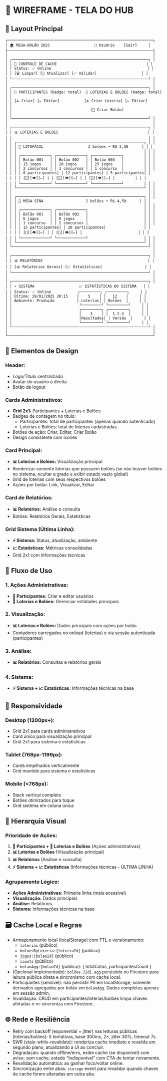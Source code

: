 # 🎯 WIREFRAME - TELA DO HUB

## 📱 Layout Principal

```
┌─────────────────────────────────────────────────────────────────┐
│ 🏠 MEGA-BOLÃO 2025                    👤 Usuário    [Sair]     │
├─────────────────────────────────────────────────────────────────┤
│                                                                 │
│ ┌─────────────────────────────────────────────────────────────┐ │
│ │ 🧠 CONTROLE DE CACHE                                        │ │
│ │ Status: ✅ Online                                           │ │
│ │ [🗑️ Limpar] [🔄 Atualizar] [✅ Validar]                    │ │
│ └─────────────────────────────────────────────────────────────┘ │
│                                                                 │
│ ┌─────────────────────────────────────────────────────────────┐ │
│ │ 👥 PARTICIPANTES (badge: total)  🎲 LOTERIAS E BOLÕES (badge: total) │ │
│ │ [➕ Criar] [✏️ Editar]           [➕ Criar Loteria] [✏️ Editar]      │ │
│ │                                   [🎯 Criar Bolão]                  │ │
│ └─────────────────────────────────────────────────────────────┘ │
│                                                                 │
│ ┌─────────────────────────────────────────────────────────────┐ │
│ │ 📊 LOTERIAS E BOLÕES                                        │ │
│ │                                                             │ │
│ │ ┌─────────────────────────────────────────────────────────┐ │ │
│ │ │ 🎲 LOTOFÁCIL                    3 bolões • R$ 2,50      │ │ │
│ │ │                                                         │ │ │
│ │ │ ┌─────────────┐ ┌─────────────┐ ┌─────────────┐         │ │ │
│ │ │ │ Bolão 001   │ │ Bolão 002   │ │ Bolão 003   │         │ │ │
│ │ │ │ 15 jogos    │ │ 20 jogos    │ │ 25 jogos    │         │ │ │
│ │ │ │ 2 concursos │ │ 3 concursos │ │ 1 concurso  │         │ │ │
│ │ │ │ 8 participantes│ │ 12 participantes│ │ 5 participantes│ │
│ │ │ │ [🔗][👁️][✏️] │ │ [🔗][👁️][✏️] │ │ [🔗][👁️][✏️] │         │ │ │
│ │ │ └─────────────┘ └─────────────┘ └─────────────┘         │ │ │
│ │ └─────────────────────────────────────────────────────────┘ │ │
│ │                                                             │ │
│ │ ┌─────────────────────────────────────────────────────────┐ │ │
│ │ │ 🎯 MEGA-SENA                   2 bolões • R$ 4,50      │ │ │
│ │ │                                                         │ │ │
│ │ │ ┌─────────────┐ ┌─────────────┐                         │ │ │
│ │ │ │ Bolão 001   │ │ Bolão 002   │                         │ │ │
│ │ │ │ 6 jogos     │ │ 8 jogos     │                         │ │ │
│ │ │ │ 1 concurso  │ │ 2 concursos │                         │ │ │
│ │ │ │ 15 participantes│ │ 20 participantes│                 │ │
│ │ │ │ [🔗][👁️][✏️] │ │ [🔗][👁️][✏️] │                         │ │ │
│ │ │ └─────────────┘ └─────────────┘                         │ │ │
│ │ └─────────────────────────────────────────────────────────┘ │ │
│ └─────────────────────────────────────────────────────────────┘ │
│                                                                 │
│ ┌─────────────────────────────────────────────────────────────┐ │
│ │ 📊 RELATÓRIOS                                               │ │
│ │ [📊 Relatórios Gerais] [📈 Estatísticas]                   │ │
│ └─────────────────────────────────────────────────────────────┘ │
│                                                                 │
│ ┌─────────────────────────────────────────────────────────────┐ │
│ │ ⚡ SISTEMA                    📈 ESTATÍSTICAS DO SISTEMA   │ │
│ │ Status: ✅ Online            ┌─────────┐ ┌─────────┐     │ │
│ │ Última: 29/01/2025 20:15    │    5    │ │   12    │     │ │
│ │ Ambiente: Produção          │ Loterias│ │ Bolões  │     │ │
│ │                              └─────────┘ └─────────┘     │ │
│ │                              ┌─────────┐ ┌─────────┐     │ │
│ │                              │    3    │ │  1.2.3  │     │ │
│ │                              │Resultados│ │ Versão  │     │ │
│ │                              └─────────┘ └─────────┘     │ │
│ └─────────────────────────────────────────────────────────────┘ │
│                                                                 │
└─────────────────────────────────────────────────────────────────┘
```

## 🎨 Elementos de Design

### **Header:**
- Logo/Título centralizado
- Avatar do usuário à direita
- Botão de logout

### **Cards Administrativos:**
- **Grid 2x1:** Participantes + Loterias e Bolões
- Badges de contagem no título:
  - Participantes: total de participantes (apenas quando autenticado)
  - Loterias e Bolões: total de loterias cadastradas
- Botões de ação: Criar, Editar, Criar Bolão
- Design consistente com ícones

### **Card Principal:**
- **📊 Loterias e Bolões:** Visualização principal
- Renderizar somente loterias que possuem bolões (se não houver bolões no sistema, ocultar a grade e exibir estado vazio global)
- Grid de loterias com seus respectivos bolões
- Ações por bolão: Link, Visualizar, Editar

### **Card de Relatórios:**
- **📊 Relatórios:** Análise e consulta
- Botões: Relatórios Gerais, Estatísticas

### **Grid Sistema (Última Linha):**
- **⚡ Sistema:** Status, atualização, ambiente
- **📈 Estatísticas:** Métricas consolidadas
- Grid 2x1 com informações técnicas

## 🔄 Fluxo de Uso

### **1. Ações Administrativas:**
- **👥 Participantes:** Criar e editar usuários
- **🎲 Loterias e Bolões:** Gerenciar entidades principais

### **2. Visualização:**
- **📊 Loterias e Bolões:** Dados principais com ações por bolão
- Contadores carregados no onload (loterias) e via sessão autenticada (participantes)

### **3. Análise:**
- **📊 Relatórios:** Consultas e relatórios gerais

### **4. Sistema:**
- **⚡ Sistema + 📈 Estatísticas:** Informações técnicas na base

## 📱 Responsividade

### **Desktop (1200px+):**
- Grid 2x1 para cards administrativos
- Card único para visualização principal
- Grid 2x1 para sistema e estatísticas

### **Tablet (768px-1199px):**
- Cards empilhados verticalmente
- Grid mantido para sistema e estatísticas

### **Mobile (<768px):**
- Stack vertical completo
- Botões otimizados para toque
- Grid sistema em coluna única

## 🎯 Hierarquia Visual

### **Prioridade de Ações:**
1. **👥 Participantes + 🎲 Loterias e Bolões** (Ações administrativas)
2. **📊 Loterias e Bolões** (Visualização principal)
3. **📊 Relatórios** (Análise e consulta)
4. **⚡ Sistema + 📈 Estatísticas** (Informações técnicas - ÚLTIMA LINHA)

### **Agrupamento Lógico:**
- **Ações Administrativas:** Primeira linha (mais acessível)
- **Visualização:** Dados principais
- **Análise:** Relatórios
- **Sistema:** Informações técnicas na base

## 🗃️ Cache Local e Regras

- Armazenamento local (localStorage) com TTL e versionamento:
  - `loterias` (público)
  - `boloesByLoteria:{loteriaId}` (público)
  - `jogos:{bolaoId}` (público)
  - `counts` (público)
  - `bolaoAgg:{bolaoId}` (público): { totalCotas, participantesCount }
- (Opcional implementado): `bolões.{id}.agg` persistido no Firestore para leitura pública direta e sincronismo com cache local.
- Participantes (sensível): não persistir PII em localStorage; somente derivados agregados por bolão em `bolaoAgg`. Dados completos apenas em sessão admin.
- Invalidação: CRUD em participantes/loterias/bolões limpa chaves afetadas e re-sincroniza com Firestore.

## 🌐 Rede e Resiliência

- Retry com backoff (exponential + jitter) nas leituras públicas (loterias/bolões): 5 tentativas, base 300ms, 2×, jitter 30%, timeout 7s.
- SWR (stale-while-revalidate): renderiza cache imediato e revalida em segundo plano, atualizando a UI ao concluir.
- Degradação: quando offline/erro, exibe cache (se disponível) com aviso; sem cache, estado “Indisponível” com CTA de tentar novamente.
- Revalidação automática: ao ganhar foco/voltar online.
- Sincronização entre abas: `storage` event para revalidar quando chaves de cache forem alteradas em outra aba.